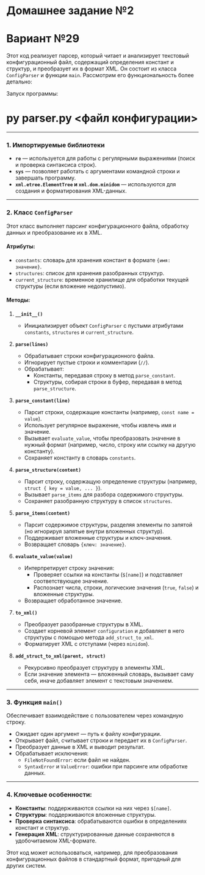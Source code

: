 # Домашнее задание №2
# Вариант №29

Этот код реализует парсер, который читает и анализирует текстовый конфигурационный файл, содержащий определения констант и структур, и преобразует их в формат XML. Он состоит из класса `ConfigParser` и функции `main`. Рассмотрим его функциональность более детально:

Запуск программы:
# py parser.py <файл конфигурации>

---

### 1. **Импортируемые библиотеки**
- **`re`** — используется для работы с регулярными выражениями (поиск и проверка синтаксиса строк).
- **`sys`** — позволяет работать с аргументами командной строки и завершать программу.
- **`xml.etree.ElementTree` и `xml.dom.minidom`** — используются для создания и форматирования XML-данных.

---

### 2. **Класс `ConfigParser`**
Этот класс выполняет парсинг конфигурационного файла, обработку данных и преобразование их в XML.

#### **Атрибуты:**
- `constants`: словарь для хранения констант в формате `{имя: значение}`.
- `structures`: список для хранения разобранных структур.
- `current_structure`: временное хранилище для обработки текущей структуры (если вложение недопустимо).

#### **Методы:**
1. **`__init__()`**
   - Инициализирует объект `ConfigParser` с пустыми атрибутами `constants`, `structures` и `current_structure`.

2. **`parse(lines)`**
   - Обрабатывает строки конфигурационного файла.
   - Игнорирует пустые строки и комментарии (`//`).
   - Обрабатывает:
     - Константы, передавая строку в метод `parse_constant`.
     - Структуры, собирая строки в буфер, передавая в метод `parse_structure`.

3. **`parse_constant(line)`**
   - Парсит строки, содержащие константы (например, `const name = value`).
   - Использует регулярное выражение, чтобы извлечь имя и значение.
   - Вызывает `evaluate_value`, чтобы преобразовать значение в нужный формат (например, число, строку или ссылку на другую константу).
   - Сохраняет константу в словарь `constants`.

4. **`parse_structure(content)`**
   - Парсит строку, содержащую определение структуры (например, `struct { key = value, ... }`).
   - Вызывает `parse_items` для разбора содержимого структуры.
   - Сохраняет разобранную структуру в список `structures`.

5. **`parse_items(content)`**
   - Парсит содержимое структуры, разделяя элементы по запятой (но игнорируя запятые внутри вложенных структур).
   - Поддерживает вложенные структуры и ключ-значения.
   - Возвращает словарь `{ключ: значение}`.

6. **`evaluate_value(value)`**
   - Интерпретирует строку значения:
     - Проверяет ссылки на константы (`$[name]`) и подставляет соответствующее значение.
     - Распознает числа, строки, логические значения (`true`, `false`) и вложенные структуры.
   - Возвращает обработанное значение.

7. **`to_xml()`**
   - Преобразует разобранные структуры в XML.
   - Создает корневой элемент `configuration` и добавляет в него структуры с помощью метода `add_struct_to_xml`.
   - Форматирует XML с отступами (через `minidom`).

8. **`add_struct_to_xml(parent, struct)`**
   - Рекурсивно преобразует структуру в элементы XML.
   - Если значение элемента — вложенный словарь, вызывает саму себя, иначе добавляет элемент с текстовым значением.

---

### 3. **Функция `main()`**
Обеспечивает взаимодействие с пользователем через командную строку.
- Ожидает один аргумент — путь к файлу конфигурации.
- Открывает файл, считывает строки и передает их в `ConfigParser`.
- Преобразует данные в XML и выводит результат.
- Обрабатывает исключения:
  - `FileNotFoundError`: если файл не найден.
  - `SyntaxError` и `ValueError`: ошибки при парсинге или обработке данных.

---

### 4. **Ключевые особенности:**
- **Константы**: поддерживаются ссылки на них через `$[name]`.
- **Структуры**: поддерживаются вложенные структуры.
- **Проверка синтаксиса**: обрабатываются ошибки в определениях констант и структур.
- **Генерация XML**: структурированные данные сохраняются в удобочитаемом XML-формате. 

Этот код может использоваться, например, для преобразования конфигурационных файлов в стандартный формат, пригодный для других систем.
